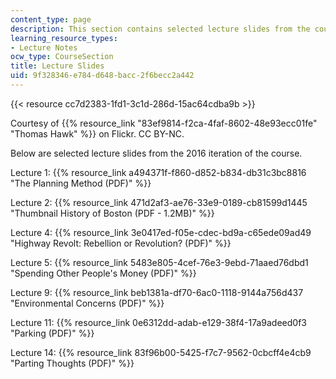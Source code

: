 ```yaml
---
content_type: page
description: This section contains selected lecture slides from the course.
learning_resource_types:
- Lecture Notes
ocw_type: CourseSection
title: Lecture Slides
uid: 9f328346-e784-d648-bacc-2f6becc2a442
---
```


{{< resource cc7d2383-1fd1-3c1d-286d-15ac64cdba9b >}}  

Courtesy of {{% resource_link "83ef9814-f2ca-4faf-8602-48e93ecc01fe" "Thomas Hawk" %}} on Flickr. CC BY-NC.

Below are selected lecture slides from the 2016 iteration of the course.

Lecture 1: {{% resource_link a494371f-f860-d852-b834-db31c3bc8816 "The Planning Method (PDF)" %}}

Lecture 2: {{% resource_link 471d2af3-ae76-33e9-0189-cb81599d1445 "Thumbnail History of Boston (PDF - 1.2MB)" %}}

Lecture 4: {{% resource_link 3e0417ed-f05e-cdec-bd9a-c65ede09ad49 "Highway Revolt: Rebellion or Revolution? (PDF)" %}}

Lecture 5: {{% resource_link 5483e805-4cef-76e3-9ebd-71aaed76dbd1 "Spending Other People's Money (PDF)" %}}

Lecture 9: {{% resource_link beb1381a-df70-6ac0-1118-9144a756d437 "Environmental Concerns (PDF)" %}}

Lecture 11: {{% resource_link 0e6312dd-adab-e129-38f4-17a9adeed0f3 "Parking (PDF)" %}}

Lecture 14: {{% resource_link 83f96b00-5425-f7c7-9562-0cbcff4e4cb9 "Parting Thoughts (PDF)" %}}